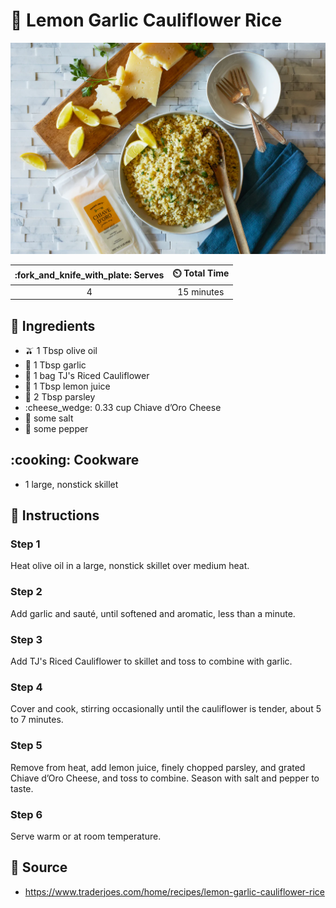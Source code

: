 # :broccoli: Lemon Garlic Cauliflower Rice

![Lemon Garlic Cauliflower Rice](../assets/images/lemon-garlic-cauliflower-rice.png)

| :fork_and_knife_with_plate: Serves | :timer_clock: Total Time |
|:----------------------------------:|:-----------------------: |
| 4 | 15 minutes |

## :salt: Ingredients

- :olive: 1 Tbsp olive oil
- :garlic: 1 Tbsp garlic
- :broccoli: 1 bag TJ's Riced Cauliflower
- :lemon: 1 Tbsp lemon juice
- :herb: 2 Tbsp parsley
- :cheese_wedge: 0.33 cup Chiave d’Oro Cheese
- :salt: some salt
- :salt: some pepper

## :cooking: Cookware

- 1 large, nonstick skillet

## :pencil: Instructions

### Step 1

Heat olive oil in a large, nonstick skillet over medium heat.

### Step 2

Add garlic and sauté, until softened and aromatic, less than a minute.

### Step 3

Add TJ's Riced Cauliflower to skillet and toss to combine with garlic.

### Step 4

Cover and cook, stirring occasionally until the cauliflower is tender, about 5 to 7 minutes.

### Step 5

Remove from heat, add lemon juice, finely chopped parsley, and grated Chiave d’Oro Cheese, and toss to combine. Season
with salt and pepper to taste.

### Step 6

Serve warm or at room temperature.

## :link: Source

- <https://www.traderjoes.com/home/recipes/lemon-garlic-cauliflower-rice>
